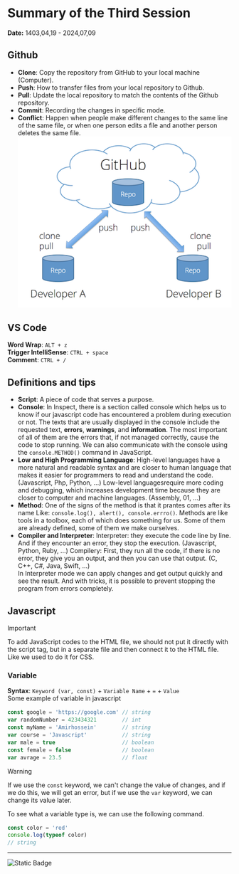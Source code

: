 # Summary of the Third Session
**Date:** 1403,04,19 - 2024,07,09

## Github
- **Clone**: Copy the repository from GitHub to your local machine (Computer).
- **Push**: How to transfer files from your local repository to Github.
- **Pull**: Update the local repository to match the contents of the Github repository.
- **Commit**: Recording the changes in specific mode.
- **Conflict**: Happen when people make different changes to the same line of the same file, or when one person edits a file and another person deletes the same file.<br>
![Image to describe](./assets/clone-push-pull-commit.png)

## VS Code
**Word Wrap**: `ALT + z`<br>
**Trigger IntelliSense**: `CTRL + space`<br>
**Comment**: `CTRL + /`<br>

## Definitions and tips
- **Script**: A piece of code that serves a purpose.
- **Console**: In Inspect, there is a section called console which helps us to know if our javascript code has encountered a problem during execution or not. The texts that are usually displayed in the console include the requested text, **errors**, **warnings**, and **information**. The most important of all of them are the errors that, if not managed correctly, cause the code to stop running. We can also communicate with the console using the `console.METHOD()` command in JavaScript.
- **Low and High Programming Language**: High-level languages ​​have a more natural and readable syntax and are closer to human language that makes it easier for programmers to read and understand the code. (Javascript, Php, Python, ...) Low-level languages ​​require more coding and debugging, which increases development time because they are closer to computer and machine languages. (Assembly, 01, ...)
- **Method**: One of the signs of the method is that it prantes comes after its name Like: `console.log(), alert(), console.errro()`. Methods are like tools in a toolbox, each of which does something for us. Some of them are already defined, some of them we make ourselves.
- **Compiler and Interpreter**: Interpreter: they execute the code line by line. And if they encounter an error, they stop the execution. (Javascript, Python, Ruby, ...) Compilery: First, they run all the code, if there is no error, they give you an output, and then you can use that output. (C, C++, C#, Java, Swift, ...)<br>
In Interpreter mode we can apply changes and get output quickly and see the result. And with tricks, it is possible to prevent stopping the program from errors completely.

## Javascript
> [!IMPORTANT]
> To add JavaScript codes to the HTML file, we should not put it directly with the script tag, but in a separate file and then connect it to the HTML file. Like we used to do it for CSS.
### Variable
**Syntax**: `Keyword (var, const)` + `Variable Name` + `=` + `Value`<br>
Some example of variable in javascript
```js
const google = 'https://google.com' // string
var randomNumber = 423434321        // int
const myName = 'Amirhossein'        // string
var course = 'Javascript'           // string
var male = true                     // boolean
const female = false                // boolean
var avrage = 23.5                   // float
```
> [!WARNING]
> If we use the `const` keyword, we can't change the value of changes, and if we do this, we will get an error, but if we use the `var` keyword, we can change its value later.

To see what a variable type is, we can use the following command.
```js
const color = 'red'
console.log(typeof color)
// string
```
---
![Static Badge](https://img.shields.io/badge/%3A%29-0?style=plastic&logo=gnu%20bash&logoColor=black&labelColor=white&color=black&link=https%3A%2F%2Fgithub.com%2Famirhossein-github%2Fteacher-khateri%2Fblob%2Fmain%2Fcourse-1%2Fsession-3%2FDEEP.md)